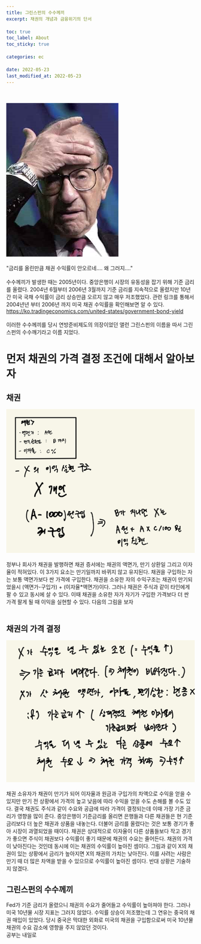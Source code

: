 ```yaml
---
title: 그린스펀의 수수께끼
excerpt: 채권의 개념과 금융위기의 단서

toc: true
toc_label: About
toc_sticky: true

categories: ec

date: 2022-05-23
last_modified_at: 2022-05-23
---
```

<br><br>
![Header](/assets/images/greenspun.jfif)<br><br>
"금리를 올린만큼 채권 수익률이 안오르네.... 왜 그러지...."<br><br>
수수께끼가 발생한 때는 2005년이다. 중앙은행이 시장의 유동성을 잡기 위해 기준 금리를 올렸다. 2004년 6월부터 2006년 3월까지 기준 금리를 지속적으로 올렸지만 10년간 미국 국채 수익률이 금리 상승만큼 오르지 않고 매우 저조했었다. 관련 링크를 통해서 2004년년 부터 2006년 까지 미국 채권 수익률을 확인해보면 알 수 있다.<br>
https://ko.tradingeconomics.com/united-states/government-bond-yield<br><br>
이러한 수수께끼를 당시 연방준비제도의 의장이었던 앨런 그린스펀의 이름을 따서 그린스펀의 수수깨기라고 이름 지었다.<br>

# 먼저 채권의 가격 결정 조건에 대해서 알아보자

## 채권
![Header](/assets/images/bondconcept1.jpg)<br><br>
정부나 회사가 채권을 발행하면 채권 증서에는 채권의 액면가, 만기 상환일 그리고 이자율이 적혀있다. 이 3가지 요소는 만기일까지 바뀌지 않고 유지된다. 채권을 구입하는 자는 보통 액면가보다 싼 가격에 구입한다. 채권을 소유한 자의 수익구조는 채권이 만기되었을시 (액면가-구입가) + (이자율*액면가)이다. 그러나 채권은 주식과 같이 타인에게 팔 수 있고 동시에 살 수 있다. 이때 채권을 소유한 자가 자기가 구입한 가격보다 더 싼 가격 팔게 될 때 이익을 실현할 수 있다. 다음의 그림을 보자<br><br>

## 채권의 가격 결정
![Header](/assets/images/bondconcept2.jpg)<br><br>
채권 소유자가 채권이 만기가 되어 이자율과 원금과 구입가의 차액으로 수익을 얻을 수 있지만 만기 전 상황에서 가격의 높고 낮음에 따라 수익을 얻을 수도 손해를 볼 수도 있다. 결국 채권도 주식과 같이 수요와 공급에 따라 가격이 결정되는데 이때 가장 기준 금리가 영향을 많이 준다. 중앙은행이 기준금리를 올리면 은행들과 다른 채권들은 현 기준 금리보다 더 높은 채권과 상품을 내놓는다. 더불어 금리를 올렸다는 것은 보통 경기가 좋아 시장이 과열되었을 때이다. 채권은 상대적으로 이자율이 다른 상품들보다 작고 경기가 좋으면 주식이 채권보다 수익률이 좋기 때문에 채권의 수요는 줄어든다. 채권의 가격이 낮아진다는 것인데 동시에 이는 채권의 수익률이 높아진 셈이다. 그림과 같이 X의 채권이 있는 상황에서 금리가 높아지면 X의 채권의 가치는 낮아진다. 이를 사려는 사람은 만기 때 더 많은 차액을 받을 수 있으므로 수익률이 높아진 셈이다. 반대 상황은 기술하지 않겠다.

## 그린스펀의 수수께끼
Fed가 기준 금리가 올렸으니 채권의 수요가 줄어들고 수익률이 높아져야 한다. 그러나 미국 10년물 시장 지표는 그러지 않았다. 수익률 상승이 저조했는데 그 연유는 중국의 채권 매입이 있었다. 당시 중국은 막대한 외화로 미국의 채권을 구입함으로써 미국 10년물 채권의 수요 감소에 영향을 주지 않았던 것이다.<br>
공부는 내일로
